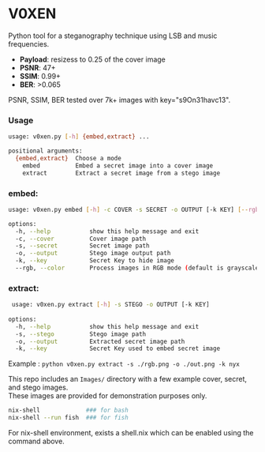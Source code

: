 # V0XEN    
   
Python tool for a steganography technique using LSB and music frequencies.   
- **Payload**: resizess to 0.25 of the cover image  
- **PSNR**: 47+    
- **SSIM**: 0.99+    
- **BER**: >0.065    

PSNR, SSIM, BER tested over 7k+ images with key="s9On31havc13".   

### Usage

```sh
usage: v0xen.py [-h] {embed,extract} ...

positional arguments:
  {embed,extract}  Choose a mode
    embed          Embed a secret image into a cover image
    extract        Extract a secret image from a stego image
```
  
### embed:  
```sh
usage: v0xen.py embed [-h] -c COVER -s SECRET -o OUTPUT [-k KEY] [--rgb]

options:
  -h, --help           show this help message and exit
  -c, --cover          Cover image path
  -s, --secret         Secret image path
  -o, --output         Stego image output path
  -k, --key            Secret Key to hide image
  --rgb, --color       Process images in RGB mode (default is grayscale)
```
    
### extract:  
```sh
 usage: v0xen.py extract [-h] -s STEGO -o OUTPUT [-k KEY]  
  
options:  
  -h, --help           show this help message and exit  
  -s, --stego          Stego image path  
  -o, --output         Extracted secret image path  
  -k, --key            Secret Key used to embed secret image  
```
  
Example : `python v0xen.py extract -s ./rgb.png -o ./out.png -k nyx`  
  
This repo includes an `Images/` directory with a few example cover, secret, and stego images.      
These images are provided for demonstration purposes only.   
 
```sh
nix-shell             ### for bash
nix-shell --run fish  ### for fish
```   
For nix-shell environment, exists a shell.nix which can be enabled using the command above.  
